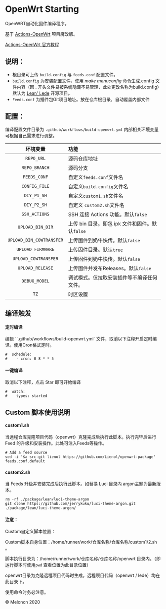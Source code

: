 # OpenWrt Starting 

OpenWRT自动化固件编译程序。

基于 [Actions-OpenWrt](https://github.com/P3TERX/Actions-OpenWrt) 项目魔改版。

[Actions-OpenWrt 官方教程](https://p3terx.com/archives/build-openwrt-with-github-actions.html)

## 说明：

- 根目录可上传 `build.config` 与 `feeds.conf` 配置文件。
- `build.config` 为安装配置文件，使用  *make menuconfig*  命令生成.config 文件内容（因 . 开头文件易被系统隐藏不易管理，此处更改名称为build.config）默认为 [Lean' Lede](https://github.com/coolsnowwolf/lede) 开源项目。
- `Feeds.conf` 为插件包Git项目地址。放在仓库根目录，自动覆盖内部文件

## 配置：

编译配置文件目录为 `.github/workflows/build-openwrt.yml` 内部相关环境变量可根据自己需求进行调整。

|         环境变量         | 功能                                            |
| :----------------------: | :---------------------------------------------- |
|        `REPO_URL`        | 源码仓库地址                                    |
|      `REPO_BRANCH`       | 源码分支                                        |
|       `FEEDS_CONF`       | 自定义`feeds.conf`文件名                        |
|      `CONFIG_FILE`       | 自定义`build.config`文件名                      |
|       `DIY_P1_SH`        | 自定义`custom1.sh`文件名                        |
|       `DIY_P2_SH`        | 自定义 `custom2.sh`文件名                       |
|      `SSH_ACTIONS`       | SSH 连接 Actions 功能。默认`false`              |
|     `UPLOAD_BIN_DIR`     | 上传 bin 目录。即包 ipk 文件和固件。默认`false` |
| `UPLOAD_BIN_COWTRANSFER` | 上传固件到奶牛快传。默认`false`                 |
|    `UPLOAD_FIRMWARE`     | 上传固件目录。默认`true`                        |
|   `UPLOAD_COWTRANSFER`   | 上传固件到奶牛快传。默认`false`                 |
|     `UPLOAD_RELEASE`     | 上传固件并发布Releases。默认`false`             |
|      `DEBUG_MODEL`       | 调试模式。仅拉取安装插件等不编译任何文件。      |
|           `TZ`           | 时区设置                                        |



##  编译触发

#### 定时编译

编辑 ``.github/workflows/build-openwrt.yml` 文件，取消以下注释开启定时编译。使用Cron格式定时。

```
#  schedule: 
#    - cron: 0 8 * * 5
```

####  一键编译

取消以下注释，点击 Star 即可开始编译

```
#  watch:
#    types: started
```



## Custom 脚本使用说明

#### custom1.sh

当远程仓库克隆项目代码（openwrt）克隆完成后执行此脚本。执行完毕后进行 Feed 的升级和安装操作。此处可注入Feeds等操作。

```
# Add a feed source
sed -i '$a src-git lienol https://github.com/Lienol/openwrt-package' feeds.conf.default
```

#### custom2.sh

当 Feeds 升级并安装完成后执行此脚本。如替换 Luci 目录内 argon主题为最新版本。

```
rm -rf ./package/lean/luci-theme-argon
git clone https://github.com/jerrykuku/luci-theme-argon.git ./package/lean/luci-theme-argon/
```

####  注意：

Custom自定义脚本位置：

Custom脚本自身位置：/home/runner/work/仓库名称/仓库名称/custom1/2.sh 。

脚本执行目录为：/home/runner/work/仓库名称/仓库名称/openwrt 目录内。（即运行脚本时使用`pwd` 查看位置为此目录位置）

openwrt目录为克隆远程项目代码时生成。远程项目代码（openwrt / lede）均在此目录下。

使用命令时务必注意。



© Meloncn  2020



